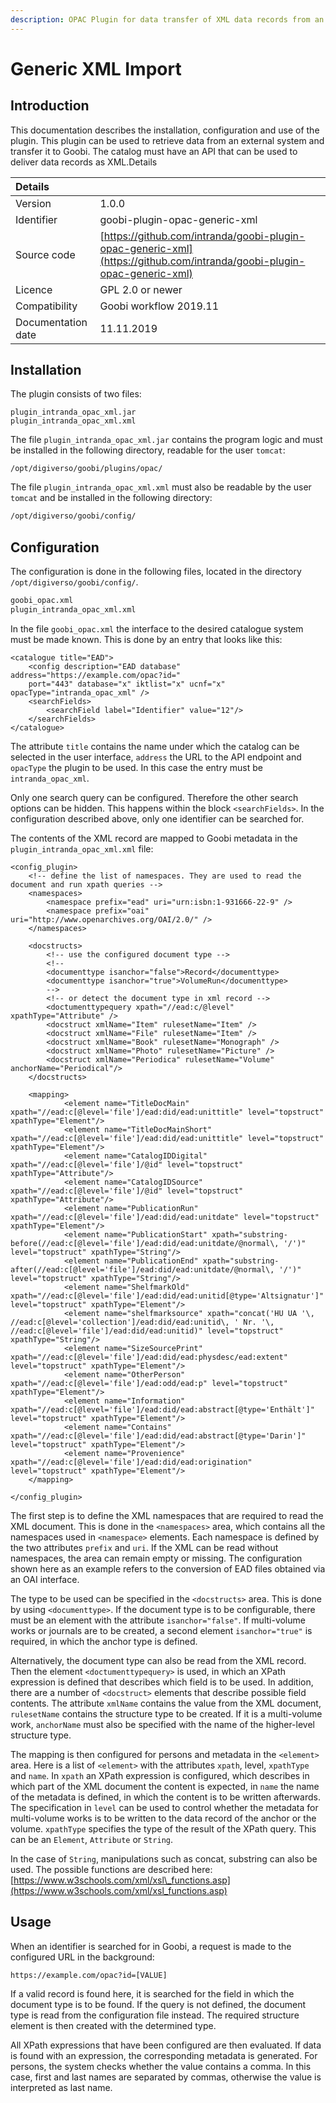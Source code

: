 ```yaml
---
description: OPAC Plugin for data transfer of XML data records from an OPAC
---
```


# Generic XML Import

## Introduction

This documentation describes the installation, configuration and use of the plugin. This plugin can be used to retrieve data from an external system and transfer it to Goobi. The catalog must have an API that can be used to deliver data records as XML.Details

| Details |  |
| :--- | :--- |
| Version | 1.0.0 |
| Identifier | goobi-plugin-opac-generic-xml |
| Source code | [https://github.com/intranda/goobi-plugin-opac-generic-xml](https://github.com/intranda/goobi-plugin-opac-generic-xml) |
| Licence | GPL 2.0 or newer |
| Compatibility | Goobi workflow 2019.11 |
| Documentation date | 11.11.2019 |

## Installation

The plugin consists of two files:

```text
plugin_intranda_opac_xml.jar
plugin_intranda_opac_xml.xml
```

The file `plugin_intranda_opac_xml.jar` contains the program logic and must be installed in the following directory, readable for the user `tomcat`:

```text
/opt/digiverso/goobi/plugins/opac/
```

The file `plugin_intranda_opac_xml.xml` must also be readable by the user `tomcat` and be installed in the following directory:

```bash
/opt/digiverso/goobi/config/
```

## Configuration

The configuration is done in the following files, located in the directory `/opt/digiverso/goobi/config/`.

```bash
goobi_opac.xml
plugin_intranda_opac_xml.xml
```

In the file `goobi_opac.xml` the interface to the desired catalogue system must be made known. This is done by an entry that looks like this:

```markup
<catalogue title="EAD">
    <config description="EAD database" address="https://example.com/opac?id="
    port="443" database="x" iktlist="x" ucnf="x" opacType="intranda_opac_xml" />
    <searchFields>
        <searchField label="Identifier" value="12"/>
    </searchFields>
</catalogue>
```

The attribute `title` contains the name under which the catalog can be selected in the user interface, `address` the URL to the API endpoint and `opacType` the plugin to be used. In this case the entry must be `intranda_opac_xml`.

Only one search query can be configured. Therefore the other search options can be hidden. This happens within the block `<searchFields>`. In the configuration described above, only one identifier can be searched for.

The contents of the XML record are mapped to Goobi metadata in the `plugin_intranda_opac_xml.xml` file:

```markup
<config_plugin>
    <!-- define the list of namespaces. They are used to read the document and run xpath queries -->
    <namespaces>
        <namespace prefix="ead" uri="urn:isbn:1-931666-22-9" />
        <namespace prefix="oai" uri="http://www.openarchives.org/OAI/2.0/" />
    </namespaces>

    <docstructs>
        <!-- use the configured document type -->
        <!--
        <documenttype isanchor="false">Record</documenttype>
        <documenttype isanchor="true">VolumeRun</documenttype>
        -->
        <!-- or detect the document type in xml record -->
        <doctumenttypequery xpath="//ead:c/@level"  xpathType="Attribute" />
        <docstruct xmlName="Item" rulesetName="Item" />
        <docstruct xmlName="File" rulesetName="Item" />
        <docstruct xmlName="Book" rulesetName="Monograph" />
        <docstruct xmlName="Photo" rulesetName="Picture" />
        <docstruct xmlName="Periodica" rulesetName="Volume" anchorName="Periodical"/>
    </docstructs>

    <mapping>
            <element name="TitleDocMain" xpath="//ead:c[@level='file']/ead:did/ead:unittitle" level="topstruct" xpathType="Element"/>
            <element name="TitleDocMainShort" xpath="//ead:c[@level='file']/ead:did/ead:unittitle" level="topstruct" xpathType="Element"/>
            <element name="CatalogIDDigital" xpath="//ead:c[@level='file']/@id" level="topstruct" xpathType="Attribute"/>
            <element name="CatalogIDSource" xpath="//ead:c[@level='file']/@id" level="topstruct" xpathType="Attribute"/>
            <element name="PublicationRun" xpath="//ead:c[@level='file']/ead:did/ead:unitdate" level="topstruct" xpathType="Element"/>
            <element name="PublicationStart" xpath="substring-before(//ead:c[@level='file']/ead:did/ead:unitdate/@normal\, '/')" level="topstruct" xpathType="String"/>
            <element name="PublicationEnd" xpath="substring-after(//ead:c[@level='file']/ead:did/ead:unitdate/@normal\, '/')" level="topstruct" xpathType="String"/>
            <element name="ShelfmarkOld" xpath="//ead:c[@level='file']/ead:did/ead:unitid[@type='Altsignatur']" level="topstruct" xpathType="Element"/>
            <element name="shelfmarksource" xpath="concat('HU UA '\, //ead:c[@level='collection']/ead:did/ead:unitid\, ' Nr. '\, //ead:c[@level='file']/ead:did/ead:unitid)" level="topstruct" xpathType="String"/>
            <element name="SizeSourcePrint" xpath="//ead:c[@level='file']/ead:did/ead:physdesc/ead:extent" level="topstruct" xpathType="Element"/>
            <element name="OtherPerson" xpath="//ead:c[@level='file']/ead:odd/ead:p" level="topstruct" xpathType="Element"/>
            <element name="Information" xpath="//ead:c[@level='file']/ead:did/ead:abstract[@type='Enthält']" level="topstruct" xpathType="Element"/>
            <element name="Contains" xpath="//ead:c[@level='file']/ead:did/ead:abstract[@type='Darin']" level="topstruct" xpathType="Element"/>
            <element name="Provenience" xpath="//ead:c[@level='file']/ead:did/ead:origination" level="topstruct" xpathType="Element"/>
    </mapping>

</config_plugin>
```

The first step is to define the XML namespaces that are required to read the XML document. This is done in the `<namespaces>` area, which contains all the namespaces used in `<namespace>` elements. Each namespace is defined by the two attributes `prefix` and `uri`. If the XML can be read without namespaces, the area can remain empty or missing. The configuration shown here as an example refers to the conversion of EAD files obtained via an OAI interface.

The type to be used can be specified in the `<docstructs>` area. This is done by using `<documenttype>`. If the document type is to be configurable, there must be an element with the attribute `isanchor="false"`. If multi-volume works or journals are to be created, a second element `isanchor="true"` is required, in which the anchor type is defined.

Alternatively, the document type can also be read from the XML record. Then the element `<doctumenttypequery>` is used, in which an XPath expression is defined that describes which field is to be used. In addition, there are a number of `<docstruct>` elements that describe possible field contents. The attribute `xmlName` contains the value from the XML document, `rulesetName` contains the structure type to be created. If it is a multi-volume work, `anchorName` must also be specified with the name of the higher-level structure type.

The mapping is then configured for persons and metadata in the `<element>` area. Here is a list of `<element>` with the attributes `xpath`, level, `xpathType` and `name`. In `xpath` an XPath expression is configured, which describes in which part of the XML document the content is expected, in `name` the name of the metadata is defined, in which the content is to be written afterwards. The specification in `level` can be used to control whether the metadata for multi-volume works is to be written to the data record of the anchor or the volume. `xpathType` specifies the type of the result of the XPath query. This can be an `Element`, `Attribute` or `String`.

In the case of `String`, manipulations such as concat, substring can also be used. The possible functions are described here:[https://www.w3schools.com/xml/xsl\_functions.asp](https://www.w3schools.com/xml/xsl_functions.asp)

## Usage

When an identifier is searched for in Goobi, a request is made to the configured URL in the background:

```text
https://example.com/opac?id=[VALUE]
```

If a valid record is found here, it is searched for the field in which the document type is to be found. If the query is not defined, the document type is read from the configuration file instead. The required structure element is then created with the determined type.

All XPath expressions that have been configured are then evaluated. If data is found with an expression, the corresponding metadata is generated. For persons, the system checks whether the value contains a comma. In this case, first and last names are separated by commas, otherwise the value is interpreted as last name.

